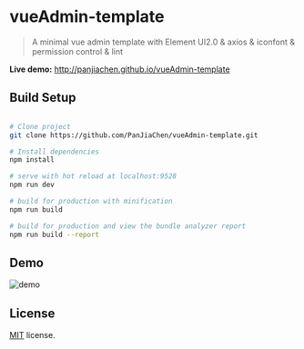 # vueAdmin-template

> A minimal vue admin template with Element UI2.0 & axios & iconfont & permission control & lint

**Live demo:** http://panjiachen.github.io/vueAdmin-template


## Build Setup

``` bash

# Clone project
git clone https://github.com/PanJiaChen/vueAdmin-template.git

# Install dependencies
npm install

# serve with hot reload at localhost:9528
npm run dev

# build for production with minification
npm run build

# build for production and view the bundle analyzer report
npm run build --report
```

## Demo
![demo](https://github.com/PanJiaChen/PanJiaChen.github.io/blob/master/images/demo.gif)



## License
[MIT](https://github.com/PanJiaChen/vueAdmin-template/blob/master/LICENSE) license.
